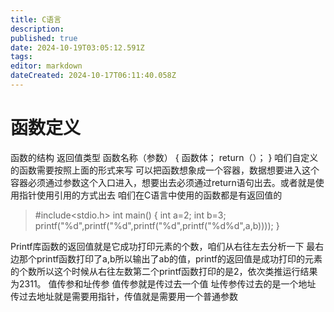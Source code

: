 ```yaml
---
title: C语言
description: 
published: true
date: 2024-10-19T03:05:12.591Z
tags: 
editor: markdown
dateCreated: 2024-10-17T06:11:40.058Z
---
```


# 函数定义

函数的结构
返回值类型 函数名称（参数）
{
       函数体；
       return（）；
}
咱们自定义的函数需要按照上面的形式来写
可以把函数想象成一个容器，数据想要进入这个容器必须通过参数这个入口进入，想要出去必须通过return语句出去。或者就是使用指针使用引用的方式出去
咱们在C语言中使用的函数都是有返回值的
> #include<stdio.h>
int main()
{
         int a=2;
         int b=3;
         printf("%d",printf("%d",printf("%d",printf("%d%d",a,b))));
}

Printf库函数的返回值就是它成功打印元素的个数，咱们从右往左去分析一下
最右边那个printf函数打印了a,b所以输出了ab的值，printf的返回值是成功打印的元素的个数所以这个时候从右往左数第二个printf函数打印的是2，依次类推运行结果为2311。 
值传参和址传参
值传参就是传过去一个值
址传参传过去的是一个地址
传过去地址就是需要用指针，传值就是需要用一个普通参数



